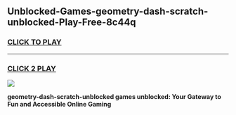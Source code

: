 
## Unblocked-Games-geometry-dash-scratch-unblocked-Play-Free-8c44q
<h3>
<a href="https://premium76.site?title=geometry-dash-scratch-unblocked&ref=21A">CLICK TO PLAY</a></h3>
<hr>

<h3>
<a href="https://premium76.site?title=geometry-dash-scratch-unblocked&ref=21A">CLICK 2 PLAY</a>
  
</h3>

<a href="https://premium76.site?title=geometry-dash-scratch-unblocked&ref=21A"><img src="https://clearcache.store/games.png"></a>


**geometry-dash-scratch-unblocked games unblocked: Your Gateway to Fun and Accessible Online Gaming**
